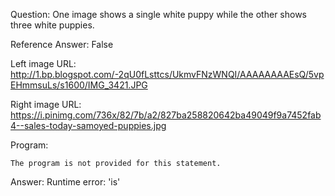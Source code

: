 Question: One image shows a single white puppy while the other shows three white puppies.

Reference Answer: False

Left image URL: http://1.bp.blogspot.com/-2qU0fLsttcs/UkmvFNzWNQI/AAAAAAAAEsQ/5vpEHmmsuLs/s1600/IMG_3421.JPG

Right image URL: https://i.pinimg.com/736x/82/7b/a2/827ba258820642ba49049f9a7452fab4--sales-today-samoyed-puppies.jpg

Program:

```
The program is not provided for this statement.
```
Answer: Runtime error: 'is'

